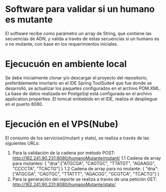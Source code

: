 # Software para validar si un humano es mutante
El software recibe como parámetro un array de String, que contiene las secuencias de ADN, y valida a través de estas secuencias si un humano es o no mutante, 
con base en los requerimientos iniciales. 

# Ejecucuón en ambiente local
Se debe inicialmente clonar y/o descargar el proyecto del repositorio, preferiblemente imortarlo en el IDE Spring ToolSuite4 que fue donde se desarrolló,
se actualizar los paquetes configurados en el archivo POM.XML. La base de datos realizada en PostgeSql está configurada en el archivo application.properties.
El tomcat embebido en el IDE, realiza el despliegue en el puerto 8080.

# Ejecución en el VPS(Nube)
El consumo de los servicios(/mutant y stats), se realiza a través de las siguientes URLs:
1. Para la validación de la cadena por método POST: http://162.241.90.231:8080/humanoMutante/mutant/ 
 1.1 Cadena de array para mutantes: {
     "dna":["ATGCGA", "CAGTGC", "TTATGT", "AGAAGG", "CCCCTA", "TCACTG"]
 }
 1.2 Cadena de array para no mutante:  {
     "dna":["ATGCGA", "CAGTGC", "TTATTT", "AGACGG", "GCGTCA", "TCACTG"]
 }
 2. Para la generación del reporte se realiza a través de una petición GET: http://162.241.90.231:8080/humanoMutante/stats/
